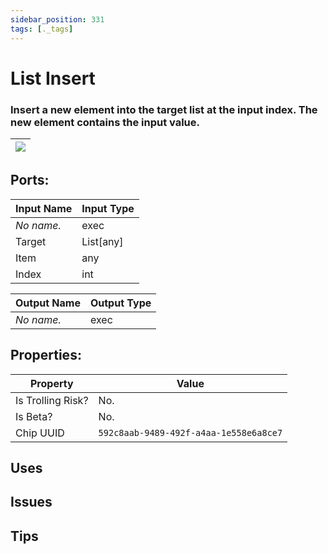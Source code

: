 ```yaml
---
sidebar_position: 331
tags: [._tags]
---
```


# List Insert


### Insert a new element into the target list at the input index. The new element contains the input value.

| ![](https://images-ext-2.discordapp.net/external/MPmIaQzlEPmgGWlgi-WxBBXt0Bjv_zWPkg1y1f_sy3s/https/www.recroomcircuits.com/image/circuit/absolute-value?width=206&height=108) |
|-----|

## Ports:

| Input Name | Input Type |
|-----------|-----------|
| *No name.* | exec |
| Target | List[any] |
| Item | any |
| Index | int |

| Output Name | Output Type |
|-----------|-----------|
| *No name.* | exec |

## Properties:

| Property  | Value |
|-------------------|-----------|
| Is Trolling Risk? | No. |
| Is Beta? | No. |
| Chip UUID | `592c8aab-9489-492f-a4aa-1e558e6a8ce7` |

## Uses

## Issues

## Tips